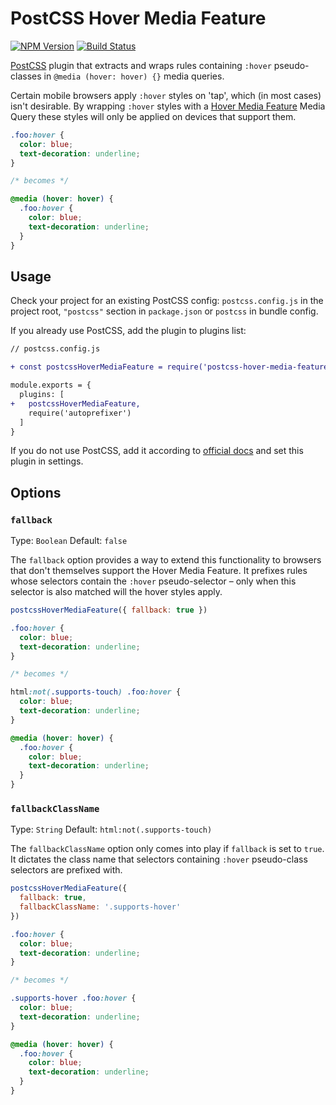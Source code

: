 # PostCSS Hover Media Feature

[![NPM Version][npm-img]][npm-url] [![Build Status][ci-img]][ci-url]

[PostCSS](https://github.com/postcss/postcss) plugin that extracts and wraps
rules containing `:hover` pseudo-classes in `@media (hover: hover) {}` media
queries.

Certain mobile browsers apply `:hover` styles on 'tap', which (in most cases)
isn't desirable. By wrapping `:hover` styles with a
[Hover Media Feature](https://developer.mozilla.org/en-US/docs/Web/CSS/@media/hover)
Media Query these styles will only be applied on devices that support them.

```css
.foo:hover {
  color: blue;
  text-decoration: underline;
}

/* becomes */

@media (hover: hover) {
  .foo:hover {
    color: blue;
    text-decoration: underline;
  }
}
```

## Usage

Check your project for an existing PostCSS config: `postcss.config.js` in the
project root, `"postcss"` section in `package.json` or `postcss` in bundle
config.

If you already use PostCSS, add the plugin to plugins list:

```diff
// postcss.config.js

+ const postcssHoverMediaFeature = require('postcss-hover-media-feature');

module.exports = {
  plugins: [
+   postcssHoverMediaFeature,
    require('autoprefixer')
  ]
}
```

If you do not use PostCSS, add it according to
[official docs](https://github.com/postcss/postcss#usage) and set this plugin in
settings.

## Options

### `fallback`

Type: `Boolean` Default: `false`

The `fallback` option provides a way to extend this functionality to browsers
that don't themselves support the Hover Media Feature. It prefixes rules whose
selectors contain the `:hover` pseudo-selector – only when this selector is also
matched will the hover styles apply.

```js
postcssHoverMediaFeature({ fallback: true })
```

```css
.foo:hover {
  color: blue;
  text-decoration: underline;
}

/* becomes */

html:not(.supports-touch) .foo:hover {
  color: blue;
  text-decoration: underline;
}

@media (hover: hover) {
  .foo:hover {
    color: blue;
    text-decoration: underline;
  }
}
```

### `fallbackClassName`

Type: `String` Default: `html:not(.supports-touch)`

The `fallbackClassName` option only comes into play if `fallback` is set to
`true`. It dictates the class name that selectors containing `:hover`
pseudo-class selectors are prefixed with.

```js
postcssHoverMediaFeature({
  fallback: true,
  fallbackClassName: '.supports-hover'
})
```

```css
.foo:hover {
  color: blue;
  text-decoration: underline;
}

/* becomes */

.supports-hover .foo:hover {
  color: blue;
  text-decoration: underline;
}

@media (hover: hover) {
  .foo:hover {
    color: blue;
    text-decoration: underline;
  }
}
```

[npm-img]: https://img.shields.io/npm/v/postcss-hover-media-feature.svg
[npm-url]: https://www.npmjs.com/package/postcss-hover-media-feature
[ci-img]:
  https://img.shields.io/travis/saulhardman/postcss-hover-media-feature.svg
[ci-url]: https://travis-ci.org/saulhardman/postcss-hover-media-feature
